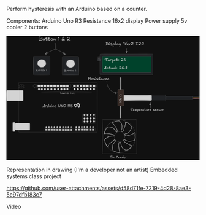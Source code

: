 Perform hysteresis with an Arduino based on a counter.

Components:
Arduino Uno R3
Resistance
16x2 display
Power supply
5v cooler
2 buttons

![alt text](image.png)

Representation in drawing (I'm a developer not an artist)
Embedded systems class project

https://github.com/user-attachments/assets/d58d71fe-7219-4d28-8ae3-5e97dfb183c7

Video
